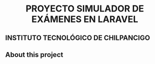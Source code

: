 <h1 align="center">PROYECTO SIMULADOR DE EXÁMENES EN LARAVEL</h1>

<h2 aling="center">INSTITUTO TECNOLÓGICO DE CHILPANCIGO</h2>

## About this project


